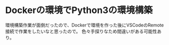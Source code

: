 # Dockerの環境でPython3の環境構築

環境構築作業が面倒だったので、Dockerで環境を作った後にVSCodeのRemote接続で作業をしたいなと思ったので。
色々手探りなため間違いがある可能性あり。
